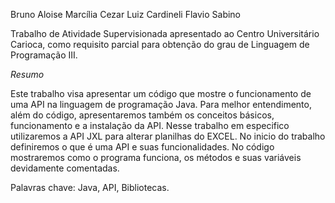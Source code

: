 Bruno Aloise
Marcília Cezar
Luiz Cardineli
Flavio Sabino

Trabalho de Atividade Supervisionada apresentado ao Centro Universitário Carioca, como requisito parcial para obtenção do grau de Linguagem de Programação III.

*Resumo*


Este trabalho visa apresentar um código que mostre o funcionamento de uma API na linguagem de programação Java.
Para melhor entendimento, além do código, apresentaremos também os conceitos básicos, funcionamento e a instalação da API. Nesse trabalho em especifico utilizaremos a API JXL para alterar planilhas do EXCEL.
No inicio do trabalho definiremos o que é uma API e suas funcionalidades.
No código mostraremos como o programa funciona, os métodos e suas variáveis devidamente comentadas.


Palavras chave: 
Java, API, Bibliotecas.

